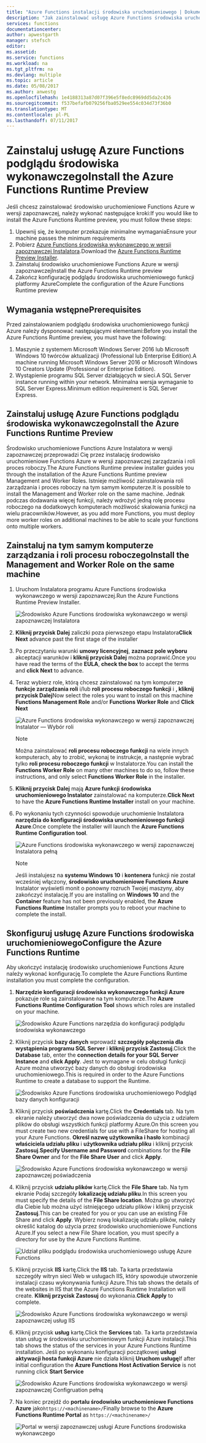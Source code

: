 ```yaml
---
title: "Azure Functions instalacji środowiska uruchomieniowego | Dokumentacja firmy Microsoft"
description: "Jak zainstalować usługę Azure Functions środowiska uruchomieniowego"
services: functions
documentationcenter: 
author: apwestgarth
manager: stefsch
editor: 
ms.assetid: 
ms.service: functions
ms.workload: na
ms.tgt_pltfrm: na
ms.devlang: multiple
ms.topic: article
ms.date: 05/08/2017
ms.author: anwestg
ms.openlocfilehash: 1e4188313a87d07f396e5f8edc8969dd5da2c436
ms.sourcegitcommit: f537befafb079256fba0529ee554c034d73f36b0
ms.translationtype: MT
ms.contentlocale: pl-PL
ms.lasthandoff: 07/11/2017
---
```

# <a name="install-the-azure-functions-runtime-preview"></a><span data-ttu-id="708f6-103">Zainstaluj usługę Azure Functions podglądu środowiska wykonawczego</span><span class="sxs-lookup"><span data-stu-id="708f6-103">Install the Azure Functions Runtime Preview</span></span>

<span data-ttu-id="708f6-104">Jeśli chcesz zainstalować środowisko uruchomieniowe Functions Azure w wersji zapoznawczej, należy wykonać następujące kroki:</span><span class="sxs-lookup"><span data-stu-id="708f6-104">If you would like to install the Azure Functions Runtime preview, you must follow these steps:</span></span>

1. <span data-ttu-id="708f6-105">Upewnij się, że komputer przekazuje minimalne wymagania</span><span class="sxs-lookup"><span data-stu-id="708f6-105">Ensure your machine passes the minimum requirements</span></span>
1. <span data-ttu-id="708f6-106">Pobierz [Azure Functions środowiska wykonawczego w wersji zapoznawczej Instalatora](https://aka.ms/azafr).</span><span class="sxs-lookup"><span data-stu-id="708f6-106">Download the [Azure Functions Runtime Preview Installer](https://aka.ms/azafr).</span></span> 
1. <span data-ttu-id="708f6-107">Zainstaluj środowisko uruchomieniowe Functions Azure w wersji zapoznawczej</span><span class="sxs-lookup"><span data-stu-id="708f6-107">Install the Azure Functions Runtime preview</span></span>
1. <span data-ttu-id="708f6-108">Zakończ konfigurację podglądu środowiska uruchomieniowego funkcji platformy Azure</span><span class="sxs-lookup"><span data-stu-id="708f6-108">Complete the configuration of the Azure Functions Runtime preview</span></span>

## <a name="prerequisites"></a><span data-ttu-id="708f6-109">Wymagania wstępne</span><span class="sxs-lookup"><span data-stu-id="708f6-109">Prerequisites</span></span>

<span data-ttu-id="708f6-110">Przed zainstalowaniem podglądu środowiska uruchomieniowego funkcji Azure należy dysponować następującymi elementami:</span><span class="sxs-lookup"><span data-stu-id="708f6-110">Before you install the Azure Functions Runtime preview, you must have the following:</span></span>

1. <span data-ttu-id="708f6-111">Maszynie z systemem Microsoft Windows Server 2016 lub Microsoft Windows 10 twórców aktualizacji (Professional lub Enterprise Edition).</span><span class="sxs-lookup"><span data-stu-id="708f6-111">A machine running Microsoft Windows Server 2016 or Microsoft Windows 10 Creators Update (Professional or Enterprise Edition).</span></span>
1. <span data-ttu-id="708f6-112">Wystąpienie programu SQL Server działających w sieci.</span><span class="sxs-lookup"><span data-stu-id="708f6-112">A SQL Server instance running within your network.</span></span>  <span data-ttu-id="708f6-113">Minimalna wersja wymaganie to SQL Server Express.</span><span class="sxs-lookup"><span data-stu-id="708f6-113">Minimum edition requirement is SQL Server Express.</span></span>

## <a name="install-the-azure-functions-runtime-preview"></a><span data-ttu-id="708f6-114">Zainstaluj usługę Azure Functions podglądu środowiska wykonawczego</span><span class="sxs-lookup"><span data-stu-id="708f6-114">Install the Azure Functions Runtime Preview</span></span>

<span data-ttu-id="708f6-115">Środowisko uruchomieniowe Functions Azure Instalatora w wersji zapoznawczej przeprowadzi Cię przez instalację środowisko uruchomieniowe Functions Azure w wersji zapoznawczej zarządzania i roli proces roboczy.</span><span class="sxs-lookup"><span data-stu-id="708f6-115">The Azure Functions Runtime preview installer guides you through the installation of the Azure Functions Runtime preview Management and Worker Roles.</span></span>  <span data-ttu-id="708f6-116">Istnieje możliwość zainstalowania roli zarządzania i proces roboczy na tym samym komputerze.</span><span class="sxs-lookup"><span data-stu-id="708f6-116">It is possible to install the Management and Worker role on the same machine.</span></span>  <span data-ttu-id="708f6-117">Jednak podczas dodawania więcej funkcji, należy wdrożyć jedną rolę procesu roboczego na dodatkowych komputerach możliwość skalowania funkcji na wielu pracowników.</span><span class="sxs-lookup"><span data-stu-id="708f6-117">However, as you add more Functions, you must deploy more worker roles on additional machines to be able to scale your functions onto multiple workers.</span></span>

## <a name="install-the-management-and-worker-role-on-the-same-machine"></a><span data-ttu-id="708f6-118">Zainstaluj na tym samym komputerze zarządzania i roli procesu roboczego</span><span class="sxs-lookup"><span data-stu-id="708f6-118">Install the Management and Worker Role on the same machine</span></span>

1. <span data-ttu-id="708f6-119">Uruchom Instalatora programu Azure Functions środowiska wykonawczego w wersji zapoznawczej.</span><span class="sxs-lookup"><span data-stu-id="708f6-119">Run the Azure Functions Runtime Preview Installer.</span></span>

    ![Środowisko Azure Functions środowiska wykonawczego w wersji zapoznawczej Instalatora][1]

1. <span data-ttu-id="708f6-121">**Kliknij przycisk Dalej** zaliczki poza pierwszego etapu Instalatora</span><span class="sxs-lookup"><span data-stu-id="708f6-121">**Click Next** advance past the first stage of the installer</span></span>
1. <span data-ttu-id="708f6-122">Po przeczytaniu warunki **umowy licencyjnej**, **zaznacz pole wyboru** akceptacji warunków i **kliknij przycisk Dalej** można poprawić.</span><span class="sxs-lookup"><span data-stu-id="708f6-122">Once you have read the terms of the **EULA**, **check the box** to accept the terms and **click Next** to advance.</span></span>
1. <span data-ttu-id="708f6-123">Teraz wybierz role, którą chcesz zainstalować na tym komputerze **funkcje zarządzania roli** i/lub **roli procesu roboczego funkcji** i **, kliknij przycisk Dalej**</span><span class="sxs-lookup"><span data-stu-id="708f6-123">Now select the roles you want to install on this machine **Functions Management Role** and/or **Functions Worker Role** and **Click Next**</span></span>

    ![Azure Functions środowiska wykonawczego w wersji zapoznawczej Instalator — Wybór roli][3]

    > [!NOTE]
    > <span data-ttu-id="708f6-125">Można zainstalować **roli procesu roboczego funkcji** na wiele innych komputerach, aby to zrobić, wykonaj te instrukcje, a następnie wybrać tylko **roli procesu roboczego funkcji** w Instalatorze.</span><span class="sxs-lookup"><span data-stu-id="708f6-125">You can install the **Functions Worker Role** on many other machines to do so, follow these instructions, and only select **Functions Worker Role** in the installer.</span></span>

1. <span data-ttu-id="708f6-126">**Kliknij przycisk Dalej** mają **Azure funkcji środowiska uruchomieniowego Instalator** zainstalować na komputerze.</span><span class="sxs-lookup"><span data-stu-id="708f6-126">**Click Next** to have the **Azure Functions Runtime Installer** install on your machine.</span></span>
1. <span data-ttu-id="708f6-127">Po wykonaniu tych czynności spowoduje uruchomienie Instalatora **narzędzia do konfiguracji środowiska uruchomieniowego funkcji Azure**.</span><span class="sxs-lookup"><span data-stu-id="708f6-127">Once complete the installer will launch the **Azure Functions Runtime Configuration tool**.</span></span>

    ![Azure Functions środowiska wykonawczego w wersji zapoznawczej Instalatora pełną][5]

    > [!NOTE]
    > <span data-ttu-id="708f6-129">Jeśli instalujesz na **systemu Windows 10** i **kontenera** funkcji nie został wcześniej włączony, **środowisko uruchomieniowe Functions Azure** Instalator wyświetli monit o ponowny rozruch Twojej maszyny, aby zakończyć instalację.</span><span class="sxs-lookup"><span data-stu-id="708f6-129">If you are installing on **Windows 10** and the **Container** feature has not been previously enabled, the **Azure Functions Runtime** Installer prompts you to reboot your machine to complete the install.</span></span>

## <a name="configure-the-azure-functions-runtime"></a><span data-ttu-id="708f6-130">Skonfiguruj usługę Azure Functions środowiska uruchomieniowego</span><span class="sxs-lookup"><span data-stu-id="708f6-130">Configure the Azure Functions Runtime</span></span>

<span data-ttu-id="708f6-131">Aby ukończyć instalację środowisko uruchomieniowe Functions Azure należy wykonać konfigurację.</span><span class="sxs-lookup"><span data-stu-id="708f6-131">To complete the Azure Functions Runtime installation you must complete the configuration.</span></span>

1. <span data-ttu-id="708f6-132">**Narzędzie konfiguracji środowiska wykonawczego funkcji Azure** pokazuje role są zainstalowane na tym komputerze.</span><span class="sxs-lookup"><span data-stu-id="708f6-132">The **Azure Functions Runtime Configuration Tool** shows which roles are installed on your machine.</span></span>

    ![Środowisko Azure Functions narzędzia do konfiguracji podglądu środowiska wykonawczego][6]

1. <span data-ttu-id="708f6-134">Kliknij przycisk **bazy danych** wprowadź **szczegóły połączenia dla wystąpienia programu SQL Server** i **kliknij przycisk Zastosuj**.</span><span class="sxs-lookup"><span data-stu-id="708f6-134">Click the **Database** tab, enter the **connection details for your SQL Server Instance** and **click Apply**.</span></span>  <span data-ttu-id="708f6-135">Jest to wymagane w celu obsługi funkcji Azure można utworzyć bazy danych do obsługi środowiska uruchomieniowego.</span><span class="sxs-lookup"><span data-stu-id="708f6-135">This is required in order to the Azure Functions Runtime to create a database to support the Runtime.</span></span>
    
    ![Środowisko Azure Functions środowiska uruchomieniowego Podgląd bazy danych konfiguracji][7]

1. <span data-ttu-id="708f6-137">Kliknij przycisk **poświadczenia** kartę.</span><span class="sxs-lookup"><span data-stu-id="708f6-137">Click the **Credentials** tab.</span></span>  <span data-ttu-id="708f6-138">Na tym ekranie należy utworzyć dwa nowe poświadczenia do użycia z udziałem plików do obsługi wszystkich funkcji platformy Azure.</span><span class="sxs-lookup"><span data-stu-id="708f6-138">On this screen you must create two new credentials for use with a FileShare for hosting all your Azure Functions.</span></span>  <span data-ttu-id="708f6-139">**Określ nazwę użytkownika i hasło** kombinacji **właściciela udziału pliku** i **użytkownika udziału pliku** i kliknij przycisk **Zastosuj**.</span><span class="sxs-lookup"><span data-stu-id="708f6-139">**Specify Username and Password** combinations for the **File Share Owner** and for the **File Share User** and click **Apply**.</span></span>

    ![Środowisko Azure Functions środowiska wykonawczego w wersji zapoznawczej poświadczenia][8]

1. <span data-ttu-id="708f6-141">Kliknij przycisk **udziału plików** kartę.</span><span class="sxs-lookup"><span data-stu-id="708f6-141">Click the **File Share** tab.</span></span>  <span data-ttu-id="708f6-142">Na tym ekranie Podaj szczegóły **lokalizację udziału pliku**.</span><span class="sxs-lookup"><span data-stu-id="708f6-142">In this screen you must specify the details of the **File Share location**.</span></span>  <span data-ttu-id="708f6-143">Można go utworzyć dla Ciebie lub można użyć istniejącego udziału plików i kliknij przycisk **Zastosuj**.</span><span class="sxs-lookup"><span data-stu-id="708f6-143">This can be created for you or you can use an existing File Share and click **Apply**.</span></span>  <span data-ttu-id="708f6-144">Wybierz nową lokalizację udziału plików, należy określić katalog do użycia przez środowisko uruchomieniowe Functions Azure.</span><span class="sxs-lookup"><span data-stu-id="708f6-144">If you select a new File Share location, you must specify a directory for use by the Azure Functions Runtime.</span></span>
    
    ![Udział pliku podglądu środowiska uruchomieniowego usługę Azure Functions][9]

1. <span data-ttu-id="708f6-146">Kliknij przycisk **IIS** kartę.</span><span class="sxs-lookup"><span data-stu-id="708f6-146">Click the **IIS** tab.</span></span>  <span data-ttu-id="708f6-147">Ta karta przedstawia szczegóły witryn sieci Web w usługach IIS, który spowoduje utworzenie instalacji czasu wykonywania funkcji Azure.</span><span class="sxs-lookup"><span data-stu-id="708f6-147">This tab shows the details of the websites in IIS that the Azure Functions Runtime Installation will create.</span></span>  <span data-ttu-id="708f6-148">**Kliknij przycisk Zastosuj** do wykonania.</span><span class="sxs-lookup"><span data-stu-id="708f6-148">**Click Apply** to complete.</span></span>

    ![Środowisko Azure Functions środowiska wykonawczego w wersji zapoznawczej usług IIS][10]

1. <span data-ttu-id="708f6-150">Kliknij przycisk **usług** kartę.</span><span class="sxs-lookup"><span data-stu-id="708f6-150">Click the **Services** tab.</span></span>  <span data-ttu-id="708f6-151">Ta karta przedstawia stan usług w środowisku uruchomieniowym funkcji Azure instalacji.</span><span class="sxs-lookup"><span data-stu-id="708f6-151">This tab shows the status of the services in your Azure Functions Runtime installation.</span></span>  <span data-ttu-id="708f6-152">Jeśli po wykonaniu konfiguracji początkowej **usługi aktywacji hosta funkcji Azure** nie działa kliknij **Uruchom usługę**</span><span class="sxs-lookup"><span data-stu-id="708f6-152">If after initial configuration the **Azure Functions Host Activation Service** is not running click **Start Service**</span></span>

    ![Środowisko Azure Functions środowiska wykonawczego w wersji zapoznawczej Configruation pełną][11]

1. <span data-ttu-id="708f6-154">Na koniec przejdź do **portalu środowisko uruchomieniowe Functions Azure** jako`https://<machinename>/`</span><span class="sxs-lookup"><span data-stu-id="708f6-154">Finally browse to the **Azure Functions Runtime Portal** as `https://<machinename>/`</span></span>

    ![Portal w wersji zapoznawczej usługi Azure Functions środowiska wykonawczego][12]


<!--Image references-->
[1]: ./media/functions-runtime-install/AzureFunctionsRuntime_Installer1.png
[2]: ./media/functions-runtime-install/AzureFunctionsRuntime_Installer2-EULA.png
[3]: ./media/functions-runtime-install/AzureFunctionsRuntime_Installer3-ChooseRoles.png
[4]: ./media/functions-runtime-install/AzureFunctionsRuntime_Installer4-Install.png
[5]: ./media/functions-runtime-install/AzureFunctionsRuntime_Installer5-InstallComplete.png
[6]: ./media/functions-runtime-install/AzureFunctionsRuntime_Configuration1.png
[7]: ./media/functions-runtime-install/AzureFunctionsRuntime_Configuration2_SQL.png
[8]: ./media/functions-runtime-install/AzureFunctionsRuntime_Configuration3_Credentials.png
[9]: ./media/functions-runtime-install/AzureFunctionsRuntime_Configuration4_Fileshare.png
[10]: ./media/functions-runtime-install/AzureFunctionsRuntime_Configuration5_IIS.png
[11]: ./media/functions-runtime-install/AzureFunctionsRuntime_Configuration6_Services.png
[12]: ./media/functions-runtime-install/AzureFunctionsRuntime_Portal.png